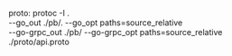 proto:
protoc -I . \
 --go_out ./pb/. --go_opt paths=source_relative \
 --go-grpc_out ./pb/ --go-grpc_opt paths=source_relative \
 ./proto/api.proto
